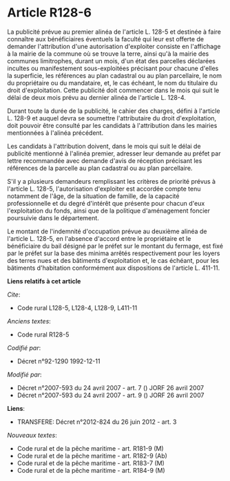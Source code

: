 # Article R128-6

La publicité prévue au premier alinéa de l'article L. 128-5 et destinée à faire connaître aux bénéficiaires éventuels la
faculté qui leur est offerte de demander l'attribution d'une autorisation d'exploiter consiste en l'affichage à la mairie de
la commune où se trouve la terre, ainsi qu'à la mairie des communes limitrophes, durant un mois, d'un état des parcelles
déclarées incultes ou manifestement sous-exploitées précisant pour chacune d'elles la superficie, les références au plan
cadastral ou au plan parcellaire, le nom du propriétaire ou du mandataire, et, le cas échéant, le nom du titulaire du droit
d'exploitation. Cette publicité doit commencer dans le mois qui suit le délai de deux mois prévu au dernier alinéa de
l'article L. 128-4.

Durant toute la durée de la publicité, le cahier des charges, défini à l'article L. 128-9 et auquel devra se soumettre
l'attributaire du droit d'exploitation, doit pouvoir être consulté par les candidats à l'attribution dans les mairies
mentionnées à l'alinéa précédent.

Les candidats à l'attribution doivent, dans le mois qui suit le délai de publicité mentionné à l'alinéa premier, adresser
leur demande au préfet par lettre recommandée avec demande d'avis de réception précisant les références de la parcelle au
plan cadastral ou au plan parcellaire.

S'il y a plusieurs demandeurs remplissant les critères de priorité prévus à l'article L. 128-5, l'autorisation d'exploiter
est accordée compte tenu notamment de l'âge, de la situation de famille, de la capacité professionnelle et du degré d'intérêt
que présente pour chacun d'eux l'exploitation du fonds, ainsi que de la politique d'aménagement foncier poursuivie dans le
département.

Le montant de l'indemnité d'occupation prévue au deuxième alinéa de l'article L. 128-5, en l'absence d'accord entre le
propriétaire et le bénéficiaire du bail désigné par le préfet sur le montant du fermage, est fixé par le préfet sur la base
des minima arrêtés respectivement pour les loyers des terres nues et des bâtiments d'exploitation et, le cas échéant, pour
les bâtiments d'habitation conformément aux dispositions de l'article L. 411-11.

**Liens relatifs à cet article**

_Cite_:

  - Code rural L128-5, L128-4, L128-9, L411-11

_Anciens textes_:

  - Code rural R128-5

_Codifié par_:

  - Décret n°92-1290 1992-12-11

_Modifié par_:

  - Décret n°2007-593 du 24 avril 2007 - art. 7 () JORF 26 avril 2007
  - Décret n°2007-593 du 24 avril 2007 - art. 9 () JORF 26 avril 2007

**Liens**:

  - TRANSFERE: Décret n°2012-824 du 26 juin 2012 - art. 3

_Nouveaux textes_:

  - Code rural et de la pêche maritime - art. R181-9 (M)
  - Code rural et de la pêche maritime - art. R182-9 (Ab)
  - Code rural et de la pêche maritime - art. R183-7 (M)
  - Code rural et de la pêche maritime - art. R184-9 (M)
